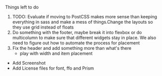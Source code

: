 Things left to do

1. TODO: Evaluate if moving to PostCSS makes more sense than keeping everything in sass and make a mess of things.Change the layouts so they use grid instead of floats
2. Do something with the footer, maybe break it into flexbox
   or do multicolumn to make sure that different widgets
   stay in place. We also need to figure out how to
   automate the process for placement
3. Fix the header and add something more than what's there
   * play with width and item placement
* Add Screenshot
* Add License files for font, ffo and Prism
